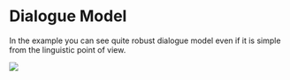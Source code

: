 # Dialogue Model

In the example you can see quite robust dialogue model even if it is simple from the linguistic point of view.

![](../../../.gitbook/assets/image%20%2877%29.png)



